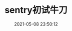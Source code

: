 ---
title: sentry初试牛刀
tags:
  - sentry
date: 2021-05-08 23:50:12
categories: 运维
keywords:
description:
---